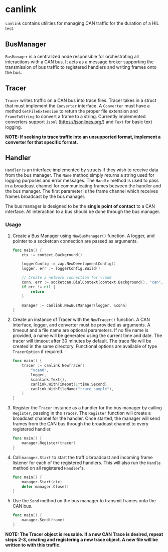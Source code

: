 canlink
======================

`canlink` contains utilities for managing CAN traffic for the duration of a HIL test.

BusManager
---------------
`BusManager` is a centralized node responsible for orchestrating all interactions with a CAN bus.
It acts as a message broker supporting the transmission of bus traffic to registered handlers and writing frames onto the bus.

Tracer
---------------
`Tracer` writes traffic on a CAN bus into trace files.
Tracer takes in a struct that must implement the `Converter` interface.
A `Converter` must have a method `GetFileExtension` to return the proper file extension and `FrameToString` to convert a frame to a string. Currently implemented converters support `Jsonl` (https://jsonlines.org/) and `Text` for basic text logging.

__NOTE: If seeking to trace traffic into an unsupported format, implement a converter for that specific format.__

Handler
---------------
`Handler` is an interface implemented by structs if they wish to receive data from the bus manager. The `Name` method simply returns a string used for logging purposes and error messages. The `Handle` method is used to pass in a broadcast channel for communicating frames between the handler and the bus manager. The first parameter is the frame channel which receives frames broadcast by the bus manager.

The bus manager is designed to be the __single point of contact__ to a CAN interface. All interaction to a bus should be done through the bus manager.


### Usage

1) Create a Bus Manager using `NewBusManager()` function.
A logger, and pointer to a socketcan connection are passed as arguments.

    ```go
    func main() {
        ctx := context.Background()

        loggerConfig := zap.NewDevelopmentConfig()
        logger, err := loggerConfig.Build()

        // Create a network connection for vcan0
        conn, err := socketcan.DialContext(context.Background(), "can", "vcan0")
        if err != nil {
            return
        }

        manager := canlink.NewBusManager(logger, &conn)
    }
    ```

2) Create an instance of Tracer with the `NewTracer()` function.
A CAN interface, logger, and converter must be provided as arguments.
A timeout and a file name are optional parameters. If no file name is provided, a name will be generated using the current time and date. The tracer will timeout after 30 minutes by default. The trace file will be created in the same directory.
Functional options are available of type `TracerOption` if required.

    ```go
    func main() {
        tracer := canlink.NewTracer(
            "vcan0",
            logger,
            &canlink.Text{},
            canlink.WithTimeout(1*time.Second),
            canlink.WithFileName("trace_sample"),
	    )
    }
    ```
3) Register the `Tracer` instance as a handler for the bus manager by calling `Register`, passing in the `Tracer`. The `Register` function will create a broadcast channel for the handler. Once started, the manager will send frames from the CAN bus through the broadcast channel to every registered handler.

    ```go
    func main() {
        manager.Register(tracer)
    }
    ```

5) Call `manager.Start` to start the traffic broadcast and incoming frame listener for each of the registered handlers. This will also run the `Handle` method on all registered `Handler`'s.

    ```go
    func main() {
        manager.Start(ctx)
        defer manager.Close()
    }
    ```
5) Use the `Send` method on the bus manager to transmit frames onto the CAN bus.

    ```go
    func main() {
        manager.Send(frame)
    }
    ```

__NOTE: The Tracer object is reusable. If a new CAN Trace is desired, repeat steps 2-3, creating and registering a new trace object. A new file will be written to with this traffic.__
